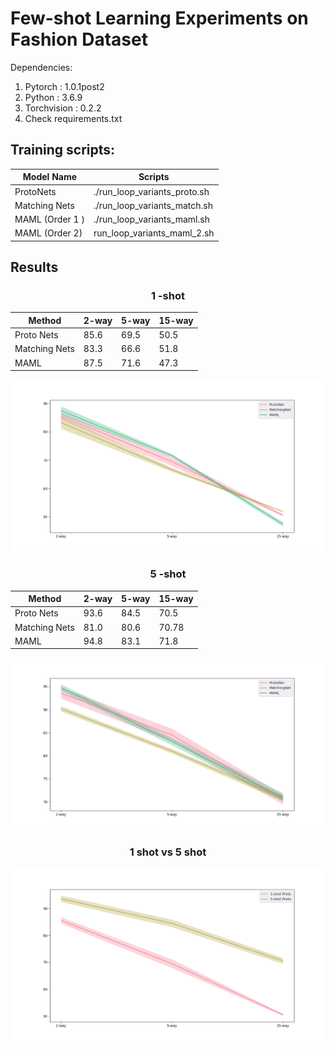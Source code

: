 # Few-shot Learning Experiments on Fashion Dataset

Dependencies:
1. Pytorch : 1.0.1post2
2. Python :  3.6.9
3. Torchvision : 0.2.2
4. Check requirements.txt

## Training scripts:


| Model Name | Scripts | 
| --- | --- |
| ProtoNets  | ./run_loop_variants_proto.sh | 
| Matching Nets| ./run_loop_variants_match.sh|
| MAML (Order 1 ) |./run_loop_variants_maml.sh|   
| MAML (Order 2) | run_loop_variants_maml_2.sh | 


## Results

<h3><center> 1 -shot </center> </h3>

| Method| 2-way | 5-way | 15-way |
| --- | --- | --- | --- | 
| Proto Nets | 85.6  | 69.5| 50.5|
| Matching Nets | 83.3 | 66.6| 51.8 |
| MAML | 87.5| 71.6 | 47.3|

![Train/Test Curves](images/1-shot_nway.png)

<h3><center> 5 -shot </center> </h3>


| Method| 2-way | 5-way | 15-way |
| --- | --- | --- | --- | 
| Proto Nets |93.6|84.5| 70.5| 
| Matching Nets |  81.0| 80.6 | 70.78|
| MAML |  94.8 | 83.1 | 71.8 | 

![Train/Test Curves](images/5_shot_n_way.png)


<h3> <center> 1 shot vs 5 shot </center> </h3>

![Train/Test Curves](images/1shotvs5shot.png)

